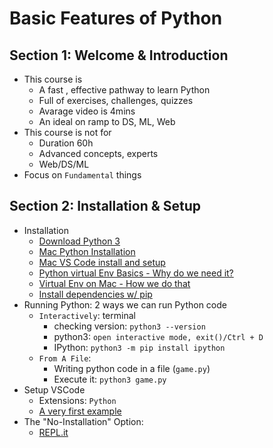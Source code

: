 # Basic Features of Python

## Section 1: Welcome & Introduction
- This course is 
    - A fast , effective pathway to learn Python
    - Full of exercises, challenges, quizzes
    - Avarage video is 4mins
    - An ideal on ramp to DS, ML, Web
- This course is not for
    - Duration 60h
    - Advanced concepts, experts
    - Web/DS/ML
- Focus on `Fundamental` things

## Section 2: Installation & Setup
- Installation
    - [Download Python 3](https://www.python.org/downloads/)
    - [Mac Python Installation](https://www.youtube.com/watch?v=0sOvCWFmrtA&list=LL&index=6&t=682s)
    - [Mac VS Code install and setup](https://www.youtube.com/watch?v=0sOvCWFmrtA&list=LL&index=6&t=795s)
    - [Python virtual Env Basics - Why do we need it?](https://www.youtube.com/watch?v=0sOvCWFmrtA&list=LL&index=6&t=1331s)
    - [Virtual Env on Mac - How we do that](https://www.youtube.com/watch?v=0sOvCWFmrtA&list=LL&index=6&t=1736s)
    - [Install dependencies w/ pip](https://www.youtube.com/watch?v=0sOvCWFmrtA&list=LL&index=6&t=2057s)
- Running Python: 2 ways we can run Python code
    - `Interactively`: terminal
        - checking version: `python3 --version`
        - python3: `open interactive mode, exit()/Ctrl + D`
        - IPython: `python3 -m pip install ipython`
    - `From A File`:
        - Writing python code in a file (`game.py`)
        - Execute it: `python3 game.py`
- Setup VSCode
    - Extensions: `Python`
    - [A very first example](./first.py)
- The "No-Installation" Option:
    - [REPL.it](https://replit.com/)